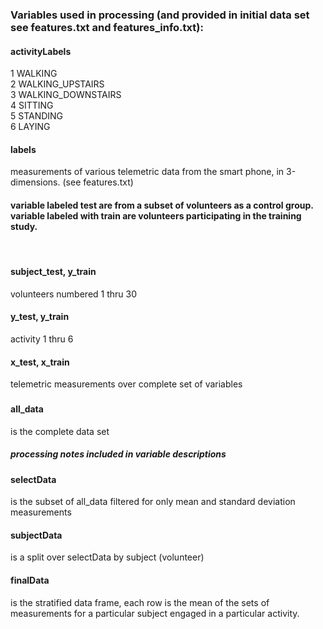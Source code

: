 <h3>Variables used in processing (and provided in initial data set see features.txt and features_info.txt):</h3>
<h4>activityLabels <br /></h4>
  1 WALKING <br />
  2 WALKING_UPSTAIRS<br />
  3 WALKING_DOWNSTAIRS<br />
  4 SITTING<br />
  5 STANDING<br />
  6 LAYING <br />


<h4>labels</h4>
  measurements of various telemetric data from the smart phone, in 3-dimensions. (see features.txt)
  
<h4>variable labeled test are from a subset of volunteers as a control group. 
variable labeled with train are volunteers participating in the training study.</h4>
<br />  <h4>subject_test, y_train </h4> volunteers numbered 1 thru 30
<br />  <h4>y_test, y_train </h4> activity 1 thru 6
<br />  <h4>x_test, x_train </h4> telemetric measurements over complete set of variables
  
<h3><h4>all_data</h4> is the complete data set 

<H5> processing notes included in variable descriptions</h5>

<h4>selectData</H4> is the subset of all_data filtered for only mean and standard deviation measurements

<H4>subjectData</H4> is a split over selectData by subject (volunteer)

<H4>finalData</H4> is the stratified data frame, each row is the mean of the sets of measurements for a 
particular subject engaged in a particular activity.</h3>


